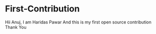 # First-Contribution
Hii Anuj, I am Haridas Pawar 
And this is my first open source contribution
Thank You
